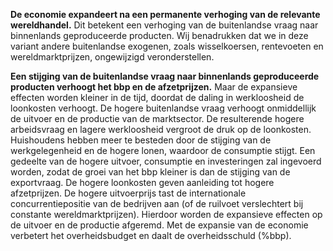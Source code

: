 **De economie expandeert na een permanente verhoging van de relevante wereldhandel.** Dit betekent een verhoging van de buitenlandse vraag naar binnenlands geproduceerde producten. Wij benadrukken dat we in deze variant andere buitenlandse exogenen, zoals wisselkoersen, rentevoeten en wereldmarktprijzen, ongewijzigd veronderstellen. 

**Een stijging van de buitenlandse vraag naar binnenlands geproduceerde producten verhoogt het bbp en de afzetprijzen.** Maar de expansieve effecten worden kleiner in de tijd, doordat de daling in werkloosheid de loonkosten verhoogt. De hogere buitenlandse vraag verhoogt onmiddellijk de uitvoer en de productie van de marktsector. De resulterende hogere arbeidsvraag en lagere werkloosheid vergroot de druk op de loonkosten. Huishoudens hebben meer te besteden door de stijging van de werkgelegenheid en de hogere lonen, waardoor de consumptie stijgt. Een gedeelte van de hogere uitvoer, consumptie en investeringen zal ingevoerd worden, zodat de groei van het bbp kleiner is dan de stijging van de exportvraag. De hogere loonkosten geven aanleiding tot hogere afzetprijzen. De hogere uitvoerprijs tast de internationale concurrentiepositie van de bedrijven aan (of de ruilvoet verslechtert bij constante wereldmarktprijzen). Hierdoor worden de expansieve effecten op de uitvoer en de productie afgeremd. Met de expansie van de economie verbetert het overheidsbudget en daalt de overheidsschuld (%bbp).
